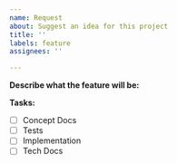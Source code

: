 ```yaml
---
name: Request
about: Suggest an idea for this project
title: ''
labels: feature
assignees: ''

---
```


**Describe what the feature will be:**

**Tasks:**
- [ ] Concept Docs
- [ ] Tests
- [ ] Implementation
- [ ] Tech Docs
